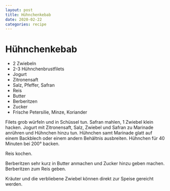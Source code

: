 ```yaml
---
layout: post
title: Hühnchenkebab
date: 2020-02-22
categories: recipe
---
```

# Hühnchenkebab

- 2 Zwiebeln
- 2-3 Hühnchenbrustfilets
- Jogurt
- Zitronensaft
- Salz, Pfeffer, Safran
- Reis
- Butter
- Berberitzen
- Zucker
- Frische Petersilie, Minze, Koriander

Filets grob würfeln und in Schüssel tun.
Safran mahlen, 1 Zwiebel klein hacken.
Jogurt mit Zitronensaft, Salz, Zwiebel und Safran zu Marinade anrühren und Hühnchen hinzu tun.
Hühnchen samt Marinade glatt auf einem Backblech oder einem andern Behältnis ausbreiten.
Hühnchen für 40 Minuten bei 200° backen.

Reis kochen.

Berberitzen sehr kurz in Butter anmachen und Zucker hinzu geben machen.
Berberitzen zum Reis geben.

Kräuter und die verbliebene Zwiebel können direkt zur Speise gereicht werden.

